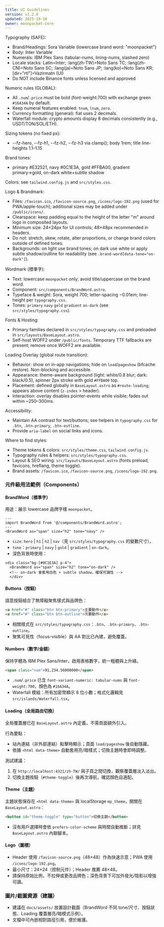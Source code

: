 ```yaml
---
title: UI Guidelines
version: v1.2.0
updated: 2025-10-10
owner: moonpacket-core
---
```


Typography (SAFE):
- Brand/Headings: Sora Variable (lowercase brand word: "moonpacket")
- Body: Inter Variable
- Numerals: IBM Plex Sans (tabular-nums, lining-nums, slashed zero)
- Locale stacks: Latin=Inter; :lang(zh-TW)=Noto Sans TC; :lang(zh-CN)=Noto Sans SC; :lang(ja)=Noto Sans JP; :lang(ko)=Noto Sans KR; [dir="rtl"]=Vazirmatn (UI)
- Do NOT include Binance fonts unless licensed and approved

Numeric rules (GLOBAL):
- All `.num`/`.price` must be bold (font-weight:700) with exchange green `#16A34A` by default.
- Keep numeral features enabled: `tnum`, `lnum`, `zero`.
- Currency formatting (general): fiat uses 2 decimals.
- Waterfall module: crypto amounts display 8 decimals consistently (e.g., USDT/TON/SOL/ETH).

Sizing tokens (no fixed px):
- --fz-hero, --fz-h1, --fz-h2, --fz-h3 via clamp(); body 1rem; title line-heights 1.1–1.15

Brand tones:
- primary #E32521, navy #0C1E3A, gold #FFBA00, gradient primary→gold, on-dark white+subtle shadow

Colors: see `tailwind.config.js` and `src/styles.css`.


Logo & Brandmark:
- Files: `/favicon.ico`, `/favicon-source.png`, `/icons/logo-192.png` (used for PWA/apple-touch); additional sizes may be added under `/public/icons/`.
- Clearspace: keep padding equal to the height of the letter "m" around logo in composited layouts.
- Minimum size: 24×24px for UI controls; 48×48px recommended in headers.
- Do not: stretch, skew, rotate, alter proportions, or change brand colors outside of defined tones.
- Backgrounds: on light use brand tones; on dark use white or apply subtle shadow/outline for readability (see `.brand-word[data-tone="on-dark"]`).

Wordmark (標準字):
- Text: lowercase `moonpacket` only; avoid title/uppercase on the brand word.
- Component: `src/components/BrandWord.astro`.
- Typeface & weight: Sora, weight 700; letter-spacing −0.01em; line-height per `typography.css`.
- Tones: `primary` `navy` `gold` `gradient` `on-dark` (see `src/styles/typography.css`).

Fonts & Hosting:
- Primary families declared in `src/styles/typography.css` and preloaded in `src/layouts/BaseLayout.astro`.
- Self-host WOFF2 under `/public/fonts`. Temporary TTF fallbacks are present; remove once WOFF2 are available.

Loading Overlay (global route transition):
- Behavior: show on in-app navigations; hide on `load`/`pageshow` (bfcache restore). Non-blocking and accessible.
- Appearance: theme-aware background (light: white/0.8 blur; dark: black/0.5), spinner 2px stroke with gold `#FFBA00` top.
- Placement: defined globally in `BaseLayout.astro` as `#route-loading`; appears above content (`z-index` > header).
- Interaction: overlay disables pointer-events while visible; fades out within ~250–300ms.

Accessibility:
- Maintain AA contrast for text/buttons; see helpers in `typography.css` for `.btn`, `.btn-primary`, `.btn-outline`.
- Provide `aria-label` on social links and icons.

Where to find styles:
- Theme tokens & colors: `src/styles/theme.css`, `tailwind.config.js`.
- Typography rules & helpers: `src/styles/typography.css`.
- Layout & SEO wiring: `src/layouts/BaseLayout.astro` (fonts preload, favicons, hreflang, theme toggle).
- Brand assets: `/favicon.ico`, `/favicon-source.png`, `/icons/logo-192.png`.

### 元件級用法範例（Components）

#### BrandWord（標準字）
用途：展示 lowercase 品牌字樣 `moonpacket`。

```astro
---
import BrandWord from '@/components/BrandWord.astro';
---
<BrandWord as="span" size="h2" tone="navy" />
```

- `size`: `hero` | `h1` | `h2` | `nav`（見 `src/styles/typography.css` 的變數尺寸）。
- `tone`：`primary` | `navy` | `gold` | `gradient` | `on-dark`。
- 深色背景時使用：

```astro
<div class="bg-[#0C1E3A] p-4">
  <BrandWord as="span" size="h2" tone="on-dark" />
  <!-- on-dark 會套用白色 + subtle shadow，確保可讀性 -->
  </div>
```

#### Buttons（按鈕）
語意按鈕組合了無障礙聚焦樣式與品牌色：

```html
<a href="#" class="btn btn-primary">主要動作</a>
<a href="#" class="btn btn-outline">次要動作</a>
```

- 相關樣式在 `src/styles/typography.css`：`.btn`、`.btn-primary`、`.btn-outline`。
- 聚焦可見性（focus-visible）與 AA 對比已內建，避免覆蓋。

#### Numbers（數字/金額）
保持字體為 IBM Plex Sans/Inter，啟用表格數字，統一粗體與上升綠。

```html
<span class="num">91,234.56000000</span>
```

- `.num`/`.price` 已含 `font-variant-numeric: tabular-nums` 與 `font-weight:700`，顏色為 `#16A34A`。
- Waterfall 模組：所有加密幣顯示 8 位小數；格式化邏輯見 `src/islands/Waterfall.tsx`。

#### Loading（全局路由切換）
全局覆蓋層已在 `BaseLayout.astro` 內定義，不需頁面額外引入。

行為要點：
- 站內連結（非外部連結）點擊時顯示；頁面 `load/pageshow` 後自動隱藏。
- 依據 `<html data-theme>` 自動套用亮/暗樣式；切換主題時會即時調整。

測試建議：
1) 在 `http://localhost:4321/zh-TW/` 與子頁之間切換，觀察覆蓋層淡入淡出。
2) 切換主題按鈕（`#theme-toggle`）後再次導航，確認顏色自適配。

#### Theme（主題）
主題狀態保存在 `<html data-theme>` 與 localStorage `mp_theme`，開關在 `BaseLayout.astro`：

```html
<button id="theme-toggle" type="button">切換主題</button>
```

- 沒有用戶選擇時會依 `prefers-color-scheme` 與時間自動推斷；詳見 `BaseLayout.astro` 內聯腳本。

#### Logo（圖標）
- Header 使用 `/favicon-source.png`（48×48）作為快速示意；PWA 使用 `/icons/logo-192.png`。
- 最小尺寸：24×24（控制元件）；Header 推薦 48×48。
- 請保持原始比例，不拉伸或更改品牌色；深色背景下可加外發光/陰影以增強可讀。

### 圖片/截圖資源（建議）
- 建議在 `docs/assets/` 放置設計截圖（BrandWord 不同 tone/尺寸、按鈕狀態、Loading 覆蓋層亮/暗模式示例）。
- 文檔中可內嵌相對路徑引用，便於維護。


